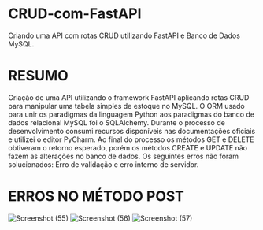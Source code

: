 # CRUD-com-FastAPI
Criando uma API com rotas CRUD utilizando FastAPI e Banco de Dados MySQL.

# RESUMO
Criação de uma API utilizando o framework FastAPI aplicando rotas CRUD para manipular uma tabela simples de estoque no MySQL.
O ORM usado para unir os paradigmas da linguagem Python aos paradigmas do banco de dados relacional MySQL foi o SQLAlchemy.
Durante o processo de desenvolvimento consumi recursos disponíveis nas documentações oficiais e utilizei o editor PyCharm.
Ao final do processo os métodos GET e DELETE obtiveram o retorno esperado, porém os métodos CREATE e UPDATE não fazem as alterações no banco de dados. 
Os seguintes erros não foram solucionados: Erro de validação e erro interno de servidor. 

# ERROS NO MÉTODO POST

![Screenshot (55)](https://user-images.githubusercontent.com/114744445/209218317-383bd4b6-1f2f-4031-925b-6e204c9b82e1.png)
![Screenshot (56)](https://user-images.githubusercontent.com/114744445/209218348-aacee60e-7208-4b11-810e-7067e71d9861.png)
![Screenshot (57)](https://user-images.githubusercontent.com/114744445/209218364-1934ed58-098c-4640-8180-4985336e335e.png)





